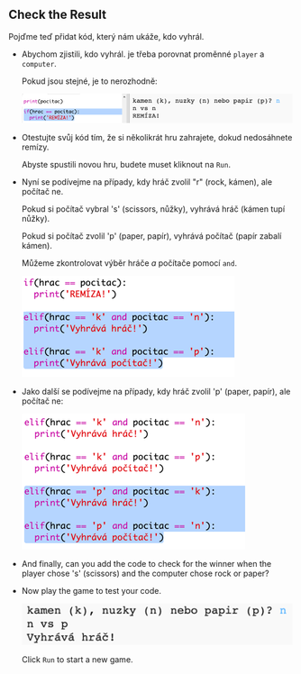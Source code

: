 ## Check the Result

Pojďme teď přidat kód, který nám ukáže, kdo vyhrál.

+ Abychom zjistili, kdo vyhrál. je třeba porovnat proměnné `player` a `computer`.
    
    Pokud jsou stejné, je to nerozhodně:
    
    ![screenshot](images/rps-draw.png)

+ Otestujte svůj kód tím, že si několikrát hru zahrajete, dokud nedosáhnete remízy.
    
    Abyste spustili novou hru, budete muset kliknout na `Run`.

+ Nyní se podívejme na případy, kdy hráč zvolil "r" (rock, kámen), ale počítač ne.
    
    Pokud si počítač vybral 's' (scissors, nůžky), vyhrává hráč (kámen tupí nůžky).
    
    Pokud si počítač zvolil 'p' (paper, papír), vyhrává počítač (papír zabalí kámen).
    
    Můžeme zkontrolovat výběr hráče *a* počítače pomocí `and`.
    
    ![screenshot](images/rps-player-rock.png)

+ Jako další se podívejme na případy, kdy hráč zvolil 'p' (paper, papír), ale počítač ne:
    
    ![screenshot](images/rps-player-paper.png)

+ And finally, can you add the code to check for the winner when the player chose 's' (scissors) and the computer chose rock or paper?

+ Now play the game to test your code.
    
    ![screenshot](images/rps-play.png)
    
    Click `Run` to start a new game.